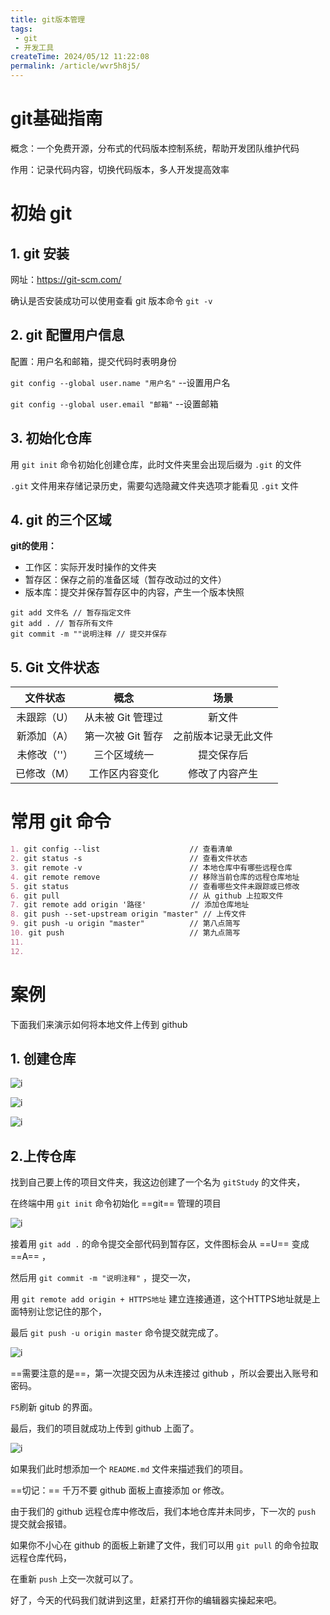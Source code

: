 ```yaml
---
title: git版本管理
tags: 
 - git
 - 开发工具
createTime: 2024/05/12 11:22:08
permalink: /article/wvr5h8j5/
---
```

# git基础指南



概念：一个免费开源，分布式的代码版本控制系统，帮助开发团队维护代码

作用：记录代码内容，切换代码版本，多人开发提高效率





# 初始 git



## 1. git 安装

网址：https://git-scm.com/

确认是否安装成功可以使用查看 git 版本命令 `git -v`



## 2. git 配置用户信息

配置：用户名和邮箱，提交代码时表明身份

`git config --global user.name "用户名"` --设置用户名

`git config --global user.email "邮箱"` --设置邮箱



## 3. 初始化仓库 

用 `git init` 命令初始化创建仓库，此时文件夹里会出现后缀为 `.git` 的文件

`.git` 文件用来存储记录历史，需要勾选隐藏文件夹选项才能看见 `.git` 文件



## 4. git 的三个区域

**git的使用：**

- 工作区：实际开发时操作的文件夹
- 暂存区：保存之前的准备区域（暂存改动过的文件）
- 版本库：提交并保存暂存区中的内容，产生一个版本快照



```
git add 文件名 // 暂存指定文件
git add . // 暂存所有文件
git commit -m ""说明注释 // 提交并保存
```



## 5. Git 文件状态

|   文件状态   |       概念        |         场景         |
| :----------: | :---------------: | :------------------: |
| 未跟踪（U）  | 从未被 Git 管理过 |        新文件        |
| 新添加（A）  | 第一次被 Git 暂存 | 之前版本记录无此文件 |
| 未修改（''） |   三个区域统一    |      提交保存后      |
| 已修改（M）  |  工作区内容变化   |    修改了内容产生    |



# 常用 git 命令



```markdown
1. git config --list					// 查看清单 
2. git status -s 						// 查看文件状态
3. git remote -v 						// 本地仓库中有哪些远程仓库
4. git remote remove					// 移除当前仓库的远程仓库地址
5. git status               			// 查看哪些文件未跟踪或已修改
6. git pull							  	// 从 github 上拉取文件
7. git remote add origin '路径' 		   // 添加仓库地址
8. git push --set-upstream origin "master" // 上传文件
9. git push -u origin "master"			// 第八点简写
10. git push							// 第九点简写
11. 
12. 
```



# 案例

下面我们来演示如何将本地文件上传到 github



## 1. 创建仓库

![i](/asserts/image/开发工具/git/git1.png)



![i](/asserts/image/开发工具/git/git2.png)



![i](/asserts/image/开发工具/git/git3.png)



## 2.上传仓库

找到自己要上传的项目文件夹，我这边创建了一个名为 `gitStudy` 的文件夹，

在终端中用 `git init` 命令初始化 ==git== 管理的项目

![i](/asserts/image/开发工具/git/git4.png)



接着用 `git add .` 的命令提交全部代码到暂存区，文件图标会从 ==U== 变成 ==A== ，

然后用 `git commit -m "说明注释"` ，提交一次，

用 `git remote add origin + HTTPS地址`  建立连接通道，这个HTTPS地址就是上面特别让您记住的那个，

最后 `git push -u origin master` 命令提交就完成了。

![i](/asserts/image/开发工具/git/git5.png)



==需要注意的是==，第一次提交因为从未连接过 github ，所以会要出入账号和密码。

`F5`刷新 gitub 的界面。

最后，我们的项目就成功上传到 github 上面了。

![i](/asserts/image/开发工具/git/git6.png)



如果我们此时想添加一个 `README.md` 文件来描述我们的项目。

==切记：== 千万不要 github 面板上直接添加 or 修改。

由于我们的 github 远程仓库中修改后，我们本地仓库并未同步，下一次的 `push` 提交就会报错。

如果你不小心在 github 的面板上新建了文件，我们可以用 `git pull` 的命令拉取远程仓库代码，

在重新 `push` 上交一次就可以了。



好了，今天的代码我们就讲到这里，赶紧打开你的编辑器实操起来吧。